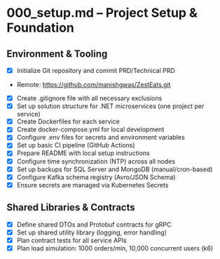 # 000_setup.md – Project Setup & Foundation

## Environment & Tooling

- [x] Initialize Git repository and commit PRD/Technical PRD
- Remote: https://github.com/manishgwas/ZestEats.git
- [x] Create .gitignore file with all necessary exclusions
- [x] Set up solution structure for .NET microservices (one project per service)
- [x] Create Dockerfiles for each service
- [x] Create docker-compose.yml for local development
- [x] Configure .env files for secrets and environment variables
- [x] Set up basic CI pipeline (GitHub Actions)
- [x] Prepare README with local setup instructions
- [x] Configure time synchronization (NTP) across all nodes
- [x] Set up backups for SQL Server and MongoDB (manual/cron-based)
- [x] Configure Kafka schema registry (Avro/JSON Schema)
- [x] Ensure secrets are managed via Kubernetes Secrets

## Shared Libraries & Contracts

- [x] Define shared DTOs and Protobuf contracts for gRPC
- [x] Set up shared utility library (logging, error handling)
- [x] Plan contract tests for all service APIs
- [x] Plan load simulation: 1000 orders/min, 10,000 concurrent users (k6)
